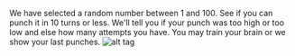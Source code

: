 We have selected a random number between 1 and 100. See if you can punch it in 10 turns or less. We'll tell you if your punch was too high or too low and else how many attempts you have. You may train your brain or we show your last punches.
![alt tag](https://pp.userapi.com/c845419/v845419731/9aac3/UrBp3x6NO2E.jpg)
